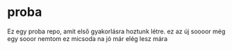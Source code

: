 # proba
Ez egy proba repo, amit első gyakorlásra hoztunk létre.
ez az új soooor
még egy sooor
nemtom ez micsoda
na jó már elég lesz mára
